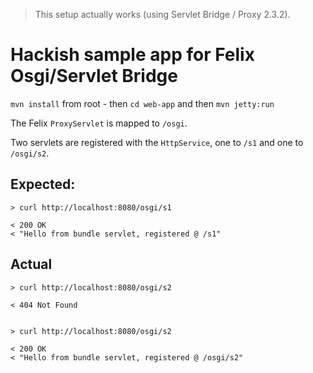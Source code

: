 
> This setup actually works (using Servlet Bridge / Proxy 2.3.2).

# Hackish sample app for Felix Osgi/Servlet Bridge

`mvn install` from root - then `cd web-app` and then `mvn jetty:run`

The Felix `ProxyServlet` is mapped to `/osgi`.

Two servlets are registered with the `HttpService`, one to `/s1` and one to `/osgi/s2`.

## Expected:

    > curl http://localhost:8080/osgi/s1

    < 200 OK
    < "Hello from bundle servlet, registered @ /s1"

## Actual

    > curl http://localhost:8080/osgi/s2

    < 404 Not Found


    > curl http://localhost:8080/osgi/s2

    < 200 OK
    < "Hello from bundle servlet, registered @ /osgi/s2"
